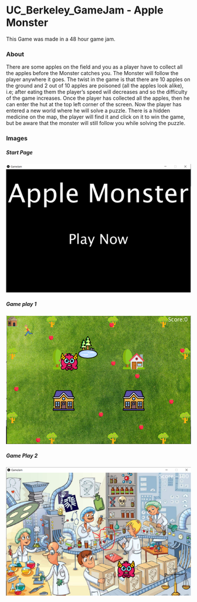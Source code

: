 # UC_Berkeley_GameJam - Apple Monster
This Game was made in a 48 hour game jam.

### About
There are some apples on the field and you as a player have to collect all the apples before the Monster catches you. The Monster will follow the player anywhere it goes. The twist in the game is that there are 10 apples on the ground and 2 out of 10 apples are poisoned (all the apples look alike), i.e; after eating them the player’s speed will decreases and so the difficulty of the game increases. Once the player has collected all the apples, then he can enter the hut at the top left corner of the screen. Now the player has entered a new world where he will solve a puzzle. There is a hidden medicine on the map, the player will find it and click on it to win the game, but be aware that the monster will still follow you while solving the puzzle.

### Images

##### Start Page
<img src="images/Start_Page.png" widht = 600, height = "350">

##### Game play 1
<img src="images/GamePlay-1.png" widht = 600, height = "350">

##### Game Play 2
<img src="images/Game-Play-2.png" widht = 600, height = "350">

